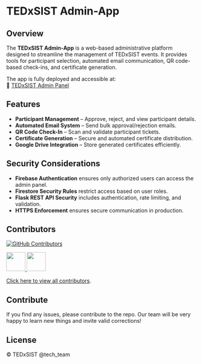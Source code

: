 # TEDxSIST Admin-App  

## Overview  

The **TEDxSIST Admin-App** is a web-based administrative platform designed to streamline the management of TEDxSIST events. It provides tools for participant selection, automated email communication, QR code-based check-ins, and certificate generation.  

The app is fully deployed and accessible at:  
🔗 [TEDxSIST Admin Panel](https://admin.tedxsist.com)  

## Features  

- **Participant Management** – Approve, reject, and view participant details.  
- **Automated Email System** – Send bulk approval/rejection emails.  
- **QR Code Check-In** – Scan and validate participant tickets.  
- **Certificate Generation** – Secure and automated certificate distribution.  
- **Google Drive Integration** – Store generated certificates efficiently.  

## Security Considerations  

- **Firebase Authentication** ensures only authorized users can access the admin panel.  
- **Firestore Security Rules** restrict access based on user roles.  
- **Flask REST API Security** includes authentication, rate limiting, and validation.  
- **HTTPS Enforcement** ensures secure communication in production.  

## Contributors  

[![GitHub Contributors](https://img.shields.io/github/contributors/Gowtham2005-2005/admin-app-tedxsist?color=blue)](https://github.com/Gowtham2005-2005/admin-app-tedxsist/graphs/contributors)  

<p align="left">
  <!-- Replace usernames with actual contributors -->
  <a href="https://github.com/Gowtham2005-2005">
    <img src="https://github.com/Gowtham2005-2005.png" width="50" height="50" />
  </a>
  <a href="https://github.com/hariaravind03">
    <img src="https://github.com/hariaravind03.png" width="50" height="50" />
  </a>
</p>  

[Click here to view all contributors](https://github.com/Gowtham2005-2005/admin-app-tedxsist/graphs/contributors).  

## Contribute  

If you find any issues, please contribute to the repo. Our team will be very happy to learn new things and invite valid corrections!  

## License  

© TEDxSIST @tech_team
